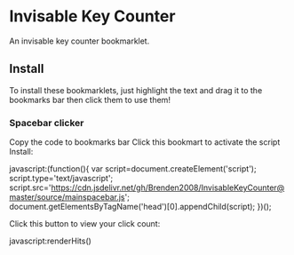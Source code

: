 # Invisable Key Counter
An invisable key counter bookmarklet.

## Install

To install these bookmarklets, just highlight the text and drag it to the bookmarks bar then click them to use them!

### Spacebar clicker

Copy the code to bookmarks bar
Click this bookmart to activate the script
Install:

javascript:(function(){
	var script=document.createElement('script');
	script.type='text/javascript';
	script.src='https://cdn.jsdelivr.net/gh/Brenden2008/InvisableKeyCounter@master/source/mainspacebar.js';
	document.getElementsByTagName('head')[0].appendChild(script);
})();

Click this button to view your click count:

javascript:renderHits()
